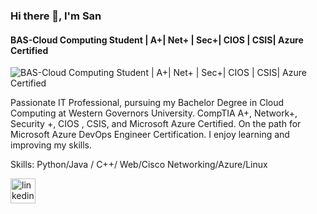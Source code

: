 ### Hi there 👋, I'm San
#### BAS-Cloud Computing Student | A+| Net+ | Sec+| CIOS | CSIS| Azure Certified
![BAS-Cloud Computing Student | A+| Net+ | Sec+| CIOS | CSIS| Azure Certified](https://media.licdn.com/dms/image/D5616AQEqLMGuGMtY6Q/profile-displaybackgroundimage-shrink_350_1400/0/1670742963190?e=1676505600&v=beta&t=zg1WBer-y0nW0gqciejEWcbigFdIJsOW8t1mrT3eLpc)

Passionate IT Professional, pursuing my Bachelor Degree in Cloud Computing at Western Governors University.  CompTIA A+, Network+, Security +, CIOS , CSIS, and Microsoft Azure Certified. On the path for Microsoft Azure DevOps Engineer Certification. I enjoy learning and improving my skills.

Skills: Python/Java / C++/ Web/Cisco Networking/Azure/Linux



[<img src='https://cdn.jsdelivr.net/npm/simple-icons@3.0.1/icons/linkedin.svg' alt='linkedin' height='40'>](https://www.linkedin.com/in/linkedin.com/in/sanfofana/)  






<!--
**joshmadakor1/joshmadakor1** is a ✨ _special_ ✨ repository because its `README.md` (this file) appears on your GitHub profile.

Here are some ideas to get you started:

- 🔭 I’m currently working on ...
- 🌱 I’m currently learning ...
- 👯 I’m looking to collaborate on ...
- 🤔 I’m looking for help with ...
- 💬 Ask me about ...
- 📫 How to reach me: ...
- 😄 Pronouns: ...
- ⚡ Fun fact: ...
-->
